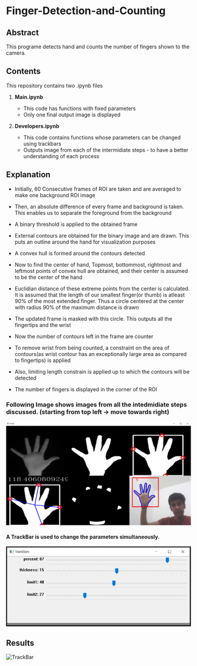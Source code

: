 # Finger-Detection-and-Counting

## Abstract
This programe detects hand and counts the number of fingers shown to the camera.

## Contents

This repository contains two .ipynb files

1. **Main.ipynb**
   * This code has functions with fixed parameters
   * Only one final output image is displayed
  
  
2. **Developers.ipynb**
   * This code contains functions whose parameters can be changed using trackbars
   * Outputs image from each of the intermidiate steps - to have a better understanding of each process


## Explanation

* Initially, 60 Consecutive frames of ROI are taken and are averaged to make one background ROI image
* Then, an absolute difference of every frame and background is taken. This enables us to separate the foreground from the background

* A binary threshold is applied to the obtained frame

* External contours are obtained for the binary image and are drawn. This puts an outline around the hand for visualization purposes
* A convex hull is formed around the contours detected

* Now to find the center of hand, Topmost, bottommost, rightmost and leftmost points of convex hull are obtained, and their center is assumed to be the center of the hand

* Euclidian distance of these extreme points from the center is calculated. It is assumed that the length of our smallest finger(or thumb) is atleast 90% of the most extended finger. Thus a circle centered at the center with radius 90% of the maximum distance is drawn 

* The updated frame is masked with this circle. This outputs all the fingertips and the wrist

* Now the number of contours left in the frame are counter
* To remove wrist from being counted, a constraint on the area of contours(as wrist contour has an exceptionally large area as compared to fingertips) is applied
* Also, limiting length constrain is applied up to which the contours will be detected

* The number of fingers is displayed in the corner of the ROI 

### Following Image shows images from all the intedmidiate steps discussed. (starting from top left -> move towards right)

![Intermidiate Steps](https://github.com/Kartik-Aggarwal/Finger-Detection-and-Counting/blob/main/readme_photos/Stack.PNG)

#### A TrackBar is used to change the parameters simultaneously.

![TrackBar](https://github.com/Kartik-Aggarwal/Finger-Detection-and-Counting/blob/main/readme_photos/TrackBars.PNG)

## Results

![TrackBar](https://github.com/Kartik-Aggarwal/Finger-Detection-and-Counting/blob/main/readme_photos/Project-1.gif)
